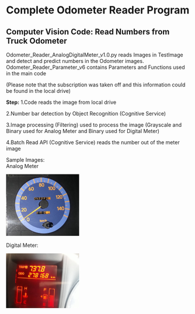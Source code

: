 <h1>Complete Odometer Reader Program</h1>

<h2>Computer Vision Code: Read Numbers from Truck Odometer</h2>

Odometer_Reader_AnalogDigitalMeter_v1.0.py reads Images in TestImage and detect and predict numbers in the Odometer images. Odometer_Reader_Parameter_v6 contains Parameters and Functions used in the main code

(Please note that the subscription was taken off and this information could be found in the local drive)

<b>Step:</b>
1.Code reads the image from local drive

2.Number bar detection by Object Recognition (Cognitive Service) 

3.Image processing (Filtering) used to process the image (Grayscale and Binary used for Analog Meter and Binary used for Digital Meter)

4.Batch Read API (Cognitive Service) reads the number out of the meter image

Sample Images:<br/>
Analog Meter

<img src=https://github.com/hkbtotw/OdometerReader/blob/master/TestImage/IMG_9090_[052334]_A1.JPG alt="Analog" width="200"/>

Digital Meter:

<img src=https://github.com/hkbtotw/OdometerReader/blob/master/TestImage/IMG_9028[278168].JPG alt="Digital" width="200"/>
